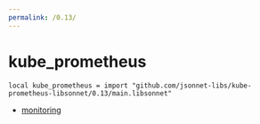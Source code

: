```yaml
---
permalink: /0.13/
---
```


# kube_prometheus

```jsonnet
local kube_prometheus = import "github.com/jsonnet-libs/kube-prometheus-libsonnet/0.13/main.libsonnet"
```



* [monitoring](monitoring/index.md)